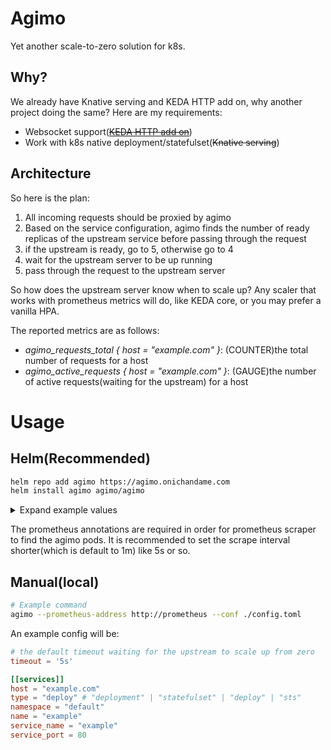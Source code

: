 # Agimo

Yet another scale-to-zero solution for k8s.

## Why?

We already have Knative serving and KEDA HTTP add on, why another project doing the same? Here are my requirements:

- Websocket support([~~KEDA HTTP add on~~](https://github.com/kedacore/http-add-on/issues/654))
- Work with k8s native deployment/statefulset(~~Knative serving~~)

## Architecture

So here is the plan:

1. All incoming requests should be proxied by agimo
2. Based on the service configuration, agimo finds the number of ready replicas of the upstream service before passing through the request
3. if the upstream is ready, go to 5, otherwise go to 4
4. wait for the upstream server to be up running
5. pass through the request to the upstream server

So how does the upstream server know when to scale up? Any scaler that works with prometheus metrics will do, like KEDA core, or you may prefer a vanilla HPA.

The reported metrics are as follows:

- *agimo_requests_total { host = "example.com" }*: (COUNTER)the total number of requests for a host
- *agimo_active_requests { host = "example.com" }*: (GAUGE)the number of active requests(waiting for the upstream) for a host

# Usage

## Helm(Recommended)

```bash
helm repo add agimo https://agimo.onichandame.com
helm install agimo agimo/agimo
```

<details>
<summary>Expand example values</summary>

```yaml
config: |
  timeout = '30s'
  [[services]]
  host = 'example.com'
  type = 'deployment'
  namespace = 'example'
  name = 'example'
  service_name = 'example'
  service_port = 80
podAnnotations:
  prometheus.io/scrape: "true"
  prometheus.io/scheme: "http"
  prometheus.io/path: "/"
  prometheus.io/port: "9090"
prometheus:
  address: http://prometheus-server.prometheus.svc.cluster.local
```

</details>

The prometheus annotations are required in order for prometheus scraper to find the agimo pods. It is recommended to set the scrape interval shorter(which is default to 1m) like 5s or so.

## Manual(local)

```bash
# Example command
agimo --prometheus-address http://prometheus --conf ./config.toml
```

An example config will be:

```toml
# the default timeout waiting for the upstream to scale up from zero
timeout = '5s'

[[services]]
host = "example.com"
type = "deploy" # "deployment" | "statefulset" | "deploy" | "sts"
namespace = "default"
name = "example"
service_name = "example"
service_port = 80
```
